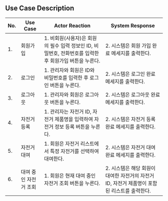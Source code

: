 ## Use Case Description

| No. | Use Case | Actor Reaction | System Response |
| --- | --- | --- | --- |
| 1. | 회원가입 | 1. 비회원(사용자)은 회원의 필수 입력 정보인 ID, 비밀번호, 전화번호를 입력한 후 회원가입 버튼을 누른다. | 2. 시스템은 회원 가입 완료 메세지를 출력한다. |
| 2. | 로그인 | 1. 관리자와 회원은 ID와 비밀번호를 입력한 후 로그인 버튼을 누른다. | 2. 시스템은 로그인 완료 메세지를 출력한다. |
| 3. | 로그아웃 | 1. 관리자와 회원은 로그아웃 버튼을 누른다. | 2. 시스템은 로그아웃 완료 메세지를 출력한다. |
| 4. | 자전거 등록 | 1. 관리자는 자전거 ID, 자전거 제품명을 입력하여 자전거 정보 등록 버튼을 누른다. | 2. 시스템은 자전거 등록 완료 메세지를 출력한다. |
| 5. | 자전거 대여 | 1. 회원은 자전거 리스트에서 특정 자전거를 선택하여 대여한다. | 2. 시스템은 자전거 대여 완료 메세지를 출력한다. |
| 6. | 대여 중인 자전거 조회 | 1. 회원은 현재 대여 중인 자전거 조회 버튼을 누른다. | 2. 시스템은 해당 회원이 대여한 자전거의 자전거 ID, 자전거 제품명이 포함된 리스트를 출력한다. |